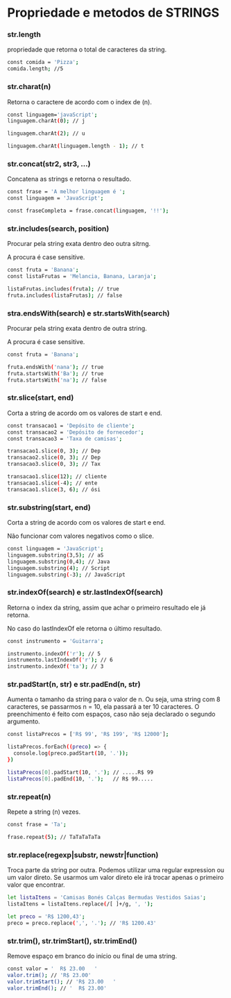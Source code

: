 # Propriedade e metodos de STRINGS

### str.length
propriedade que retorna o total de caracteres da string.
```bash 
const comida = 'Pizza';
comida.length; //5
```
### str.charat(n)
Retorna o caractere de acordo com o index de (n).

```bash
const linguagem='javaScript';
linguagem.charAt(0); // j

linguagem.charAt(2); // u

linguagem.charAt(linguagem.length - 1); // t

```
### str.concat(str2, str3, ...)

Concatena as strings e retorna o resultado.

```bash
const frase = 'A melhor linguagem é ';
const linguagem = 'JavaScript';

const fraseCompleta = frase.concat(linguagem, '!!');
```

### str.includes(search, position)

Procurar pela string exata dentro deo outra sitrng. 

A procura é case sensitive.

```bash 
const fruta = 'Banana';
const listaFrutas = 'Melancia, Banana, Laranja';

listaFrutas.includes(fruta); // true
fruta.includes(listaFrutas); // false
```

### stra.endsWith(search) e str.startsWith(search)

Procurar pela string exata dentro de outra string. 

A procura é case sensitive. 

```bash
const fruta = 'Banana';

fruta.endsWith('nana'); // true
fruta.startsWith('Ba'); // true
fruta.startsWith('na'); // false
```

### str.slice(start, end)

Corta a string de acordo om os valores de start e end. 

```bash 
const transacao1 = 'Depósito de cliente';
const transacao2 = 'Depósito de fornecedor';
const transacao3 = 'Taxa de camisas';

transacao1.slice(0, 3); // Dep
transacao2.slice(0, 3); // Dep
transacao3.slice(0, 3); // Tax

transacao1.slice(12); // cliente
transacao1.slice(-4); // ente
transacao1.slice(3, 6); // ósi
```

### str.substring(start, end)

Corta a string de acordo com os valores de start e end. 

Não funcionar com valores negativos como o slice.

```bash 
const linguagem = 'JavaScript';
linguagem.substring(3,5); // aS
linguagem.substring(0,4); // Java
linguagem.substring(4); // Script
linguagem.substring(-3); // JavaScript
```

### str.indexOf(search) e str.lastIndexOf(search)

Retorna o index da string, assim que achar o primeiro resultado ele já retorna. 

No caso do lastIndexOf ele retorna o último resultado.

```bash
const instrumento = 'Guitarra';

instrumento.indexOf('r'); // 5
instrumento.lastIndexOf('r'); // 6
instrumento.indexOf('ta'); // 3
```

### str.padStart(n, str) e str.padEnd(n, str)

Aumenta o tamanho da string para o valor de n. Ou seja, uma string com 8 caracteres, se passarmos n = 10, ela passará a ter 10 caracteres. O preenchimento é feito com espaços, caso não seja declarado o segundo argumento.

```bash 
const listaPrecos = ['R$ 99', 'R$ 199', 'R$ 12000'];

listaPrecos.forEach((preco) => {
  console.log(preco.padStart(10, '.'));
})

listaPrecos[0].padStart(10, '.'); // .....R$ 99
listaPrecos[0].padEnd(10, '.');   // R$ 99.....
```

### str.repeat(n)

Repete a string (n) vezes.

```bash
const frase = 'Ta';

frase.repeat(5); // TaTaTaTaTa
```

### str.replace(regexp|substr, newstr|function)

Troca parte da string por outra. Podemos utilizar uma regular expression ou um valor direto. Se usarmos um valor direto ele irá trocar apenas o primeiro valor que encontrar.

```bash
let listaItens = 'Camisas Bonés Calças Bermudas Vestidos Saias';
listaItens = listaItens.replace(/[ ]+/g, ', ');

let preco = 'R$ 1200,43';
preco = preco.replace(',', '.'); // 'R$ 1200.43'
```

### str.trim(), str.trimStart(), str.trimEnd()

Remove espaço em branco do início ou final de uma string.

```bash 
const valor = '  R$ 23.00   ' 
valor.trim(); // 'R$ 23.00'
valor.trimStart(); // 'R$ 23.00   '
valor.trimEnd(); // '  R$ 23.00'
```